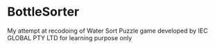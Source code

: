 # BottleSorter
My attempt at recodoing of Water Sort Puzzle game developed by IEC GLOBAL PTY LTD for learning purpose only
